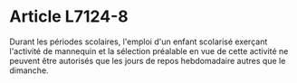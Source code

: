# Article L7124-8

Durant les périodes scolaires, l'emploi d'un enfant scolarisé exerçant l'activité de mannequin et la sélection préalable en vue de cette activité ne peuvent être autorisés que les jours de repos hebdomadaire autres que le dimanche.